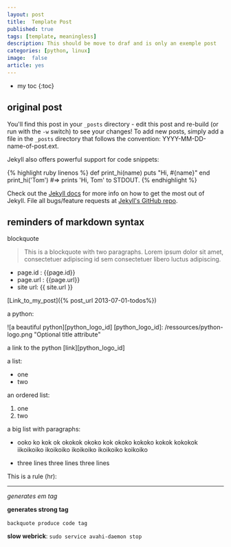 ```yaml
---
layout: post
title:  Template Post
published: true
tags: [template, meaningless]
description: This should be move to draf and is only an exemple post
categories: [python, linux]
image:  false
article: yes
---
```


* my toc
{:toc}

## original post


You'll find this post in your `_posts` directory - edit this post and re-build (or run with the `-w` switch) to see your changes!
To add new posts, simply add a file in the `_posts` directory that follows the convention: YYYY-MM-DD-name-of-post.ext.

Jekyll also offers powerful support for code snippets:


{% highlight ruby linenos %}
def print_hi(name)
  puts "Hi, #{name}"
end
print_hi('Tom')
#=> prints 'Hi, Tom' to STDOUT.
{% endhighlight %}


Check out the [Jekyll docs][jekyll] for more info on how to get the most out of Jekyll. File all bugs/feature requests at [Jekyll's GitHub repo][jekyll-gh].

[jekyll-gh]: https://github.com/mojombo/jekyll
[jekyll]:    http://jekyllrb.com

## reminders of markdown syntax

blockquote
> This is a blockquote with two paragraphs. Lorem ipsum dolor sit amet, consectetuer adipiscing
> id sem consectetuer libero luctus adipiscing.

* page.id : {{page.id}}
* page.url : {{page.url}}
* site url: {{ site.url }}

[Link_to_my_post]({% post_url 2013-07-01-todos%})

a python:

![a beautiful python][python_logo_id]
[python_logo_id]: /ressources/python-logo.png "Optional title attribute"

a link to the python [link][python_logo_id]

a list:
* one
* two

an ordered list:
1. one
2. two

a big list with paragraphs:

* ooko ko kok ok okokok okoko kok okoko kokoko kokok kokokok
  iikoikoiko  ikoikoiko  ikoikoiko  ikoikoiko  koikoiko 

* three lines
  three lines
  three lines

This is a rule (hr):

------


_generates em tag_

__generates strong tag__

`backquote produce code tag`

__slow webrick__:
`sudo service avahi-daemon stop`

